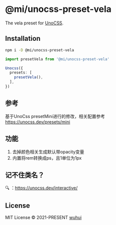 # @mi/unocss-preset-vela

The vela preset for [UnoCSS](https://github.com/unocss/unocss).

## Installation

```bash
npm i -D @mi/unocss-preset-vela
```

```ts
import presetVela from '@mi/unocss-preset-vela'

Unocss({
  presets: [
    presetVela(),
  ],
})
```

## 参考
基于UnoCss presetMini进行的修改，相关配置参考 https://unocss.dev/presets/mini

## 功能
  1. 去掉颜色相关生成默认带opacity变量
  2. 内置将rem转换成ps，且1单位为1px
## 记不住类名？
🔍 ：https://unocss.dev/interactive/


## License

MIT License &copy; 2021-PRESENT [wuhui](https://git.n.xiaomi.com/wuhui9)
